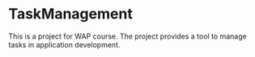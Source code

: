 # TaskManagement
This is a project for WAP course. The project provides a tool to manage tasks in application development.
